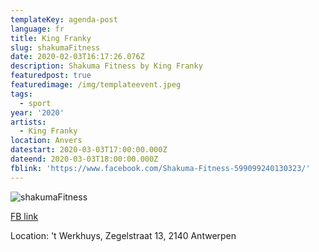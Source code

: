 ```yaml
---
templateKey: agenda-post
language: fr
title: King Franky
slug: shakumaFitness
date: 2020-02-03T16:17:26.076Z
description: Shakuma Fitness by King Franky
featuredpost: true
featuredimage: /img/templateevent.jpeg
tags:
  - sport
year: '2020'
artists:
  - King Franky
location: Anvers
datestart: 2020-03-03T17:00:00.000Z
dateend: 2020-03-03T18:00:00.000Z
fblink: 'https://www.facebook.com/Shakuma-Fitness-599099240130323/'
---
```



![shakumaFitness](/img/templateevent.jpeg "shakumaFitness")

[FB link](https://www.facebook.com/Shakuma-Fitness-599099240130323/)

Location: 't Werkhuys, Zegelstraat 13, 2140 Antwerpen
